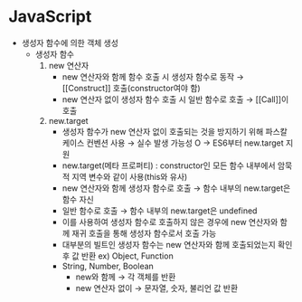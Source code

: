 # JavaScript
* 생성자 함수에 의한 객체 생성
  - 생성자 함수
    1. new 연산자
       + new 연산자와 함께 함수 호출 시 생성자 함수로 동작 → [[Construct]] 호출(constructor여야 함)
       + new 연산자 없이 생성자 함수 호출 시 일반 함수로 호출 → [[Call]]이 호출
    2. new.target
       + 생성자 함수가 new 연산자 없이 호출되는 것을 방지하기 위해 파스칼 케이스 컨벤션 사용 → 실수 발생 가능성 O → ES6부터 new.target 지원
       + new.target(메타 프로퍼티) : constructor인 모든 함수 내부에서 암묵적 지역 변수와 같이 사용(this와 유사)
       + new 연산자와 함께 생성자 함수로 호출 → 함수 내부의 new.target은 함수 자신
       + 일반 함수로 호출 → 함수 내부의 new.target은 undefined
       + 이를 사용하여 생성자 함수로 호출하지 않은 경우에 new 연산자와 함께 재귀 호출을 통해 생성자 함수로서 호출 가능
       + 대부분의 빌트인 생성자 함수는 new 연산자와 함께 호출되었는지 확인 후 값 반환 ex) Object, Function
       + String, Number, Boolean 
         - new와 함께 → 각 객체를 반환
         - new 연산자 없이 → 문자열, 숫자, 불리언 값 반환